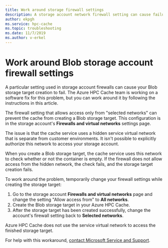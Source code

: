 ```yaml
---
title: Work around storage firewall settings
description: A storage account network firewall setting can cause failure when creating an Azure Blob storage target in Azure HPC Cache. This article gives a workaround for the limitation until a software fix is in place.
author: ekpgh
ms.service: hpc-cache
ms.topic: troubleshooting
ms.date: 11/7/2019
ms.author: v-erkel
---
```


# Work around Blob storage account firewall settings

A particular setting used in storage account firewalls can cause your Blob storage target creation to fail. The Azure HPC Cache team is working on a software fix for this problem, but you can work around it by following the instructions in this article.

The firewall setting that allows access only from "selected networks" can prevent the cache from creating a Blob storage target. This configuration is in the storage account's **Firewalls and virtual networks** settings page.

The issue is that the cache service uses a hidden service virtual network that is separate from customer environments. It isn't possible to explicitly authorize this network to access your storage account.

When you create a Blob storage target, the cache service uses this network to check whether or not the container is empty. If the firewall does not allow access from the hidden network, the check fails, and the storage target creation fails.

To work around the problem, temporarily change your firewall settings while creating the storage target:

1. Go to the storage account **Firewalls and virtual networks** page and change the setting "Allow access from" to **All networks**.
1. Create the Blob storage target in your Azure HPC Cache.
1. After the storage target has been created successfully, change the account's firewall setting back to **Selected networks**.

Azure HPC Cache does not use the service virtual network to access the finished storage target.

For help with this workaround, [contact Microsoft Service and Support](hpc-cache-support-ticket.md).
